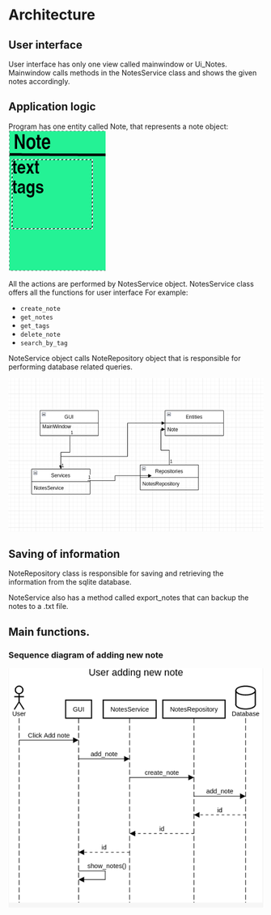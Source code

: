 # Architecture

## User interface
User interface has only one view called mainwindow or Ui_Notes.
Mainwindow calls methods in the NotesService class and shows the given notes accordingly.

## Application logic

Program has one entity called Note, that represents a note object:
![Note](https://github.com/rikubrandt/ot-tehtavat/blob/main/DesktopJournal/documentation/pictures/note.png)

All the actions are performed by NotesService object. 
NotesService class offers all the functions for user interface
For example:
- `create_note`
- `get_notes`
- `get_tags`
- `delete_note`
- `search_by_tag`

NoteService object calls NoteRepository object that is responsible for performing database related queries.

![Architecture](https://github.com/rikubrandt/ot-tehtavat/blob/main/DesktopJournal/documentation/pictures/architecture.png)


## Saving of information
NoteRepository class is responsible for saving and retrieving the information from the sqlite database.

NoteService also has a method called export_notes that can backup the notes to a .txt file.

## Main functions.

### Sequence diagram of adding new note
![Sequence](https://github.com/rikubrandt/ot-tehtavat/blob/main/DesktopJournal/documentation/pictures/seq_add_note.png)
